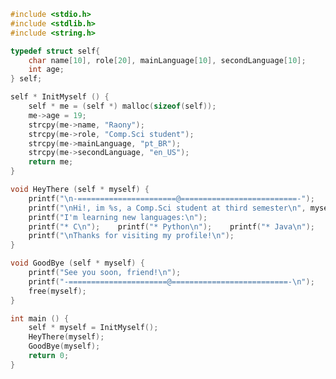 <!--- 
<p align="center">
  <img src="./github-header-image.png" alt="Header">
</p>
--->


```c
#include <stdio.h>
#include <stdlib.h>
#include <string.h>

typedef struct self{
    char name[10], role[20], mainLanguage[10], secondLanguage[10];
    int age;
} self;

self * InitMyself () {
    self * me = (self *) malloc(sizeof(self));
    me->age = 19;
    strcpy(me->name, "Raony");
    strcpy(me->role, "Comp.Sci student");
    strcpy(me->mainLanguage, "pt_BR");
    strcpy(me->secondLanguage, "en_US");
    return me;
}

void HeyThere (self * myself) {
    printf("\n-======================@==========================-");
    printf("\nHi!, im %s, a Comp.Sci student at third semester\n", myself->name);
    printf("I'm learning new languages:\n");
    printf("* C\n");    printf("* Python\n");    printf("* Java\n");
    printf("\nThanks for visiting my profile!\n");
}

void GoodBye (self * myself) {
    printf("See you soon, friend!\n");
    printf("-======================@==========================-\n");
    free(myself);
}

int main () {
    self * myself = InitMyself();
    HeyThere(myself);
    GoodBye(myself);
    return 0;
}
```

<!---
I'm a 19yo Computer Science student at Universidade Federal do Espírito Santo, in Brazil. Also, i'm at the third semester and learning C, Pyhton and Java!
--->



